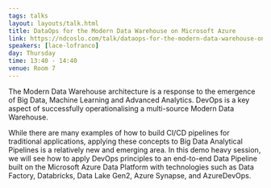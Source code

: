 ```yaml
---
tags: talks
layout: layouts/talk.html
title: DataOps for the Modern Data Warehouse on Microsoft Azure
link: https://ndcoslo.com/talk/dataops-for-the-modern-data-warehouse-on-microsoft-azure/
speakers: [lace-lofranco]
day: Thursday
time: 13:40 - 14:40
venue: Room 7
---
```

The Modern Data Warehouse architecture is a response to the emergence of Big Data, Machine Learning and Advanced Analytics. DevOps is a key aspect of successfully operationalising a multi-source Modern Data Warehouse.

While there are many examples of how to build CI/CD pipelines for traditional applications, applying these concepts to Big Data Analytical Pipelines is a relatively new and emerging area. In this demo heavy session, we will see how to apply DevOps principles to an end-to-end Data Pipeline built on the Microsoft Azure Data Platform with technologies such as Data Factory, Databricks, Data Lake Gen2, Azure Synapse, and AzureDevOps.